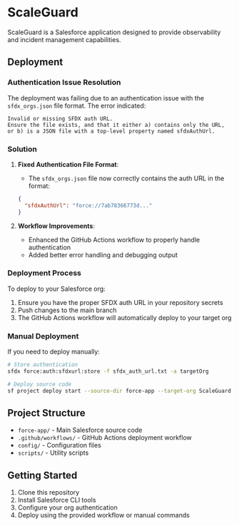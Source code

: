 # ScaleGuard

ScaleGuard is a Salesforce application designed to provide observability and incident management capabilities.

## Deployment

### Authentication Issue Resolution

The deployment was failing due to an authentication issue with the `sfdx_orgs.json` file format. The error indicated:

```
Invalid or missing SFDX auth URL.
Ensure the file exists, and that it either a) contains only the URL, or b) is a JSON file with a top-level property named sfdxAuthUrl.
```

### Solution

1. **Fixed Authentication File Format**: 
   - The `sfdx_orgs.json` file now correctly contains the auth URL in the format:
   ```json
   {
     "sfdxAuthUrl": "force://7ab78366773d..."
   }
   ```

2. **Workflow Improvements**:
   - Enhanced the GitHub Actions workflow to properly handle authentication
   - Added better error handling and debugging output

### Deployment Process

To deploy to your Salesforce org:

1. Ensure you have the proper SFDX auth URL in your repository secrets
2. Push changes to the main branch
3. The GitHub Actions workflow will automatically deploy to your target org

### Manual Deployment

If you need to deploy manually:

```bash
# Store authentication
sfdx force:auth:sfdxurl:store -f sfdx_auth_url.txt -a targetOrg

# Deploy source code
sf project deploy start --source-dir force-app --target-org ScaleGuard --test-level RunLocalTests --wait 20
```

## Project Structure

- `force-app/` - Main Salesforce source code
- `.github/workflows/` - GitHub Actions deployment workflow
- `config/` - Configuration files
- `scripts/` - Utility scripts

## Getting Started

1. Clone this repository
2. Install Salesforce CLI tools
3. Configure your org authentication
4. Deploy using the provided workflow or manual commands
